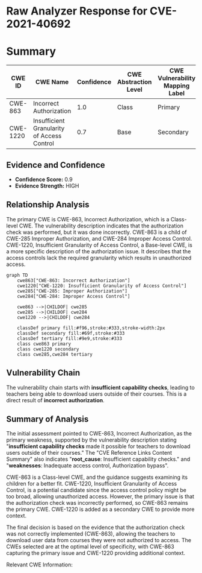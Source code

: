 # Raw Analyzer Response for CVE-2021-40692

# Summary
| CWE ID | CWE Name | Confidence | CWE Abstraction Level | CWE Vulnerability Mapping Label | CWE-Vulnerability Mapping Notes |
|---|---|---|---|---|---|
| CWE-863 | Incorrect Authorization | 1.0 | Class | Primary | Allowed-with-Review |
| CWE-1220 | Insufficient Granularity of Access Control | 0.7 | Base | Secondary | Allowed |

## Evidence and Confidence

*   **Confidence Score:** 0.9
*   **Evidence Strength:** HIGH

## Relationship Analysis
The primary CWE is CWE-863, Incorrect Authorization, which is a Class-level CWE. The vulnerability description indicates that the authorization check was performed, but it was done incorrectly. CWE-863 is a child of CWE-285 Improper Authorization, and CWE-284 Improper Access Control. CWE-1220, Insufficient Granularity of Access Control, a Base-level CWE, is a more specific description of the authorization issue. It describes that the access controls lack the required granularity which results in unauthorized access.

```mermaid
graph TD
    cwe863["CWE-863: Incorrect Authorization"]
    cwe1220["CWE-1220: Insufficient Granularity of Access Control"]
    cwe285["CWE-285: Improper Authorization"]
    cwe284["CWE-284: Improper Access Control"]

    cwe863 -->|CHILDOF| cwe285
    cwe285 -->|CHILDOF| cwe284
    cwe1220 -->|CHILDOF| cwe284

    classDef primary fill:#f96,stroke:#333,stroke-width:2px
    classDef secondary fill:#69f,stroke:#333
    classDef tertiary fill:#9e9,stroke:#333
    class cwe863 primary
    class cwe1220 secondary
    class cwe285,cwe284 tertiary
```

## Vulnerability Chain
The vulnerability chain starts with **insufficient capability checks**, leading to teachers being able to download users outside of their courses. This is a direct result of **incorrect authorization**.

## Summary of Analysis
The initial assessment pointed to CWE-863, Incorrect Authorization, as the primary weakness, supported by the vulnerability description stating "**insufficient capability checks** made it possible for teachers to download users outside of their courses." The "CVE Reference Links Content Summary" also indicates "**root_cause**: Insufficient capability checks." and "**weaknesses**: Inadequate access control, Authorization bypass".

CWE-863 is a Class-level CWE, and the guidance suggests examining its children for a better fit. CWE-1220, Insufficient Granularity of Access Control, is a potential candidate since the access control policy might be too broad, allowing unauthorized access. However, the primary issue is that the authorization check was incorrectly performed, so CWE-863 remains the primary CWE. CWE-1220 is added as a secondary CWE to provide more context.

The final decision is based on the evidence that the authorization check was not correctly implemented (CWE-863), allowing the teachers to download user data from courses they were not authorized to access.
The CWEs selected are at the optimal level of specificity, with CWE-863 capturing the primary issue and CWE-1220 providing additional context.

Relevant CWE Information: